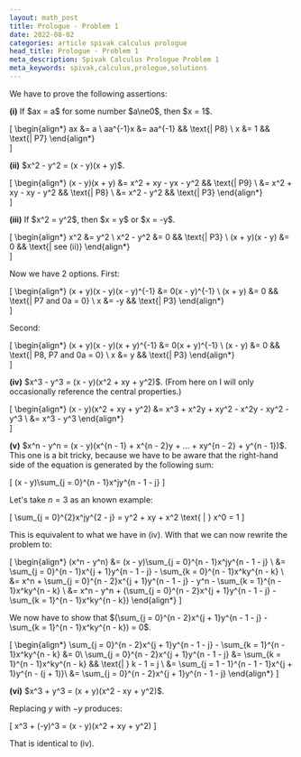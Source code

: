 ```yaml
---
layout: math_post
title: Prologue - Problem 1
date: 2022-08-02
categories: article spivak calculus prologue
head_title: Prologue - Problem 1
meta_description: Spivak Calculus Prologue Problem 1
meta_keywords: spivak,calculus,prologue,solutions
---
```


We have to prove the following assertions:

<p>
<strong>(i)</strong> If $ax = a$ for some number $a\ne0$, then $x = 1$.

\[
  \begin{align*}
    ax &= a \\
    aa^{-1}x &= aa^{-1} && \text{| P8} \\
    x &= 1 && \text{| P7}
  \end{align*}   
\]
</p>

<p>
<strong>(ii)</strong> $x^2 - y^2 = (x - y)(x + y)$.

\[
  \begin{align*}
    (x - y)(x + y) &= x^2 + xy - yx - y^2 && \text{| P9} \\
                   &= x^2 + xy - xy - y^2 && \text{| P8} \\
                   &= x^2 - y^2 && \text{| P3}
  \end{align*}   
\]
</p>

<p>
<strong>(iii)</strong> If $x^2 = y^2$, then $x = y$ or $x = -y$.

\[
  \begin{align*}
    x^2 &= y^2 \\
    x^2 - y^2 &= 0 && \text{| P3} \\
    (x + y)(x - y) &= 0 && \text{| see (ii)}
  \end{align*}   
\]

Now we have 2 options. First:

\[
  \begin{align*}
      (x + y)(x - y)(x - y)^{-1} &= 0(x - y)^{-1} \\
      (x + y) &= 0 && \text{| P7 and 0a = 0} \\
      x &= -y && \text{| P3}
  \end{align*}   
\]

Second:

\[
  \begin{align*}
      (x + y)(x - y)(x + y)^{-1} &= 0(x + y)^{-1} \\
      (x - y) &= 0 && \text{| P8, P7 and 0a = 0} \\
      x &= y && \text{| P3}
  \end{align*}   
\]
</p>

<p>
<strong>(iv)</strong> $x^3 - y^3 = (x - y)(x^2 + xy + y^2)$. (From here on I will only occasionally reference the central properties.)

\[
  \begin{align*}
      (x - y)(x^2 + xy + y^2) &= x^3 + x^2y + xy^2 - x^2y - xy^2 - y^3 \\
                              &= x^3 - y^3 
  \end{align*}   
\]
</p>

<p>
<strong>(v)</strong> $x^n - y^n = (x - y)(x^{n - 1} + x^{n - 2}y + ... + xy^{n - 2} + y^{n - 1})$. This one is a bit tricky, because we have to be aware that the right-hand side of the equation is generated by the following sum:

\[
  (x - y)\sum_{j = 0}^{n - 1}x^jy^{n - 1 - j}
\]

Let's take $n = 3$ as an known example:

\[
  \sum_{j = 0}^{2}x^jy^{2 - j} = y^2 + xy + x^2 \text{ | } x^0 = 1
\]

This is equivalent to what we have in (iv). With that we can now rewrite the problem to:

\[
  \begin{align*}
      (x^n - y^n) &= (x - y)\sum_{j = 0}^{n - 1}x^jy^{n - 1 - j} \\
                  &= \sum_{j = 0}^{n - 1}x^{j + 1}y^{n - 1 - j} - \sum_{k = 0}^{n - 1}x^ky^{n - k} \\
                  &= x^n + \sum_{j = 0}^{n - 2}x^{j + 1}y^{n - 1 - j} - y^n - \sum_{k = 1}^{n - 1}x^ky^{n - k} \\
                  &= x^n - y^n + (\sum_{j = 0}^{n - 2}x^{j + 1}y^{n - 1 - j} - \sum_{k = 1}^{n - 1}x^ky^{n - k})
  \end{align*}
\]

We now have to show that $(\sum_{j = 0}^{n - 2}x^{j + 1}y^{n - 1 - j} - \sum_{k = 1}^{n - 1}x^ky^{n - k}) = 0$.

\[
  \begin{align*}
      \sum_{j = 0}^{n - 2}x^{j + 1}y^{n - 1 - j} - \sum_{k = 1}^{n - 1}x^ky^{n - k} &= 0\\
      \sum_{j = 0}^{n - 2}x^{j + 1}y^{n - 1 - j} &= \sum_{k = 1}^{n - 1}x^ky^{n - k} && \text{| } k - 1 = j \\
      &= \sum_{j = 1 - 1}^{n - 1 - 1}x^{j + 1}y^{n - (j + 1)}\\
      &= \sum_{j = 0}^{n - 2}x^{j + 1}y^{n - 1 - j}
  \end{align*}
\]
</p>

<p>
<strong>(vi)</strong> $x^3 + y^3 = (x + y)(x^2 - xy + y^2)$.

Replacing $y$ with $-y$ produces:

\[
 x^3 + (-y)^3 = (x - y)(x^2 + xy + y^2)
\]

That is identical to (iv).
</p>